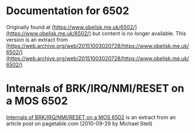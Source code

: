 # Documentation for 6502

Originally found at [https://www.obelisk.me.uk/6502/](https://www.obelisk.me.uk/6502/) but content is no longer available. This version is an extract from [https://web.archive.org/web/20151003020728/https://www.obelisk.me.uk/6502/](https://web.archive.org/web/20151003020728/https://www.obelisk.me.uk/6502/)



# Internals of BRK/IRQ/NMI/RESET on a MOS 6502

[Internals of BRK/IRQ/NMI/RESET on a MOS 6502](https://www.pagetable.com/?p=410) is an extract from an article post on pagetable.com (2010-09-29 by Michael Steil)

